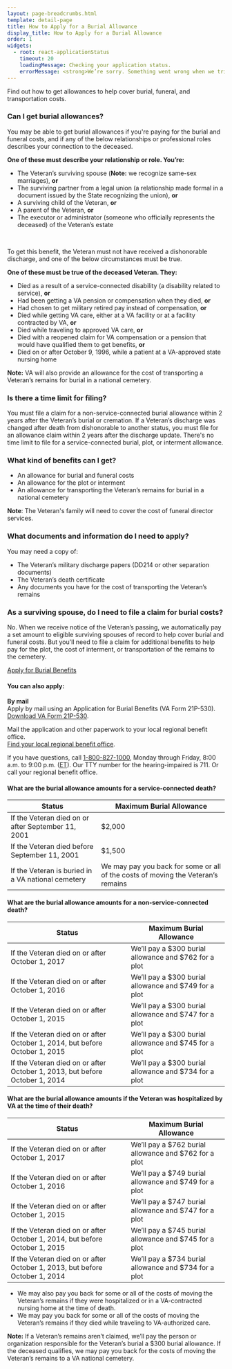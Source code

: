 ```yaml
---
layout: page-breadcrumbs.html
template: detail-page
title: How to Apply for a Burial Allowance
display_title: How to Apply for a Burial Allowance 
order: 1
widgets:
  - root: react-applicationStatus
    timeout: 20
    loadingMessage: Checking your application status.
    errorMessage: <strong>We’re sorry. Something went wrong when we tried to load your saved application.</strong><br/>Please try refreshing your browser in a few minutes.
---
```


<div class="va-introtext">

Find out how to get allowances to help cover burial, funeral, and transportation costs.

</div>

<div class="feature" markdown="0">

### Can I get burial allowances?

You may be able to get burial allowances if you're paying for the burial and funeral costs, and if any of the below relationships or professional roles describes your connection to the deceased.

**One of these must describe your relationship or role. You’re:**

- The Veteran’s surviving spouse (**Note:** we recognize same-sex marriages), **or**
- The surviving partner from a legal union (a relationship made formal in a document issued by the State recognizing the union), **or**
- A surviving child of the Veteran, **or**
- A parent of the Veteran, **or**
- The executor or administrator (someone who officially represents the deceased) of the Veteran’s estate

<br>

To get this benefit, the Veteran must not have received a dishonorable discharge, and one of the below circumstances must be true.

**One of these must be true of the deceased Veteran. They:**

- Died as a result of a service-connected disability (a disability related to service), **or**
- Had been getting a VA pension or compensation when they died, **or**
- Had chosen to get military retired pay instead of compensation, **or**
- Died while getting VA care, either at a VA facility or at a facility contracted by VA, **or**
- Died while traveling to approved VA care, **or**
- Died with a reopened claim for VA compensation or a pension that would have qualified them to get benefits, **or**
- Died on or after October 9, 1996, while a patient at a VA-approved state nursing home

**Note:** VA will also provide an allowance for the cost of transporting a Veteran’s remains for burial in a national cemetery.

</div>

### Is there a time limit for filing?

You must file a claim for a non-service-connected burial allowance within 2 years after the Veteran’s burial or cremation. If a Veteran’s discharge was changed after death from dishonorable to another status, you must file for an allowance claim within 2 years after the discharge update. There's no time limit to file for a service-connected burial, plot, or interment allowance.


### What kind of benefits can I get?

- An allowance for burial and funeral costs
- An allowance for the plot or interment
- An allowance for transporting the Veteran’s remains for burial in a national cemetery

**Note**: The Veteran's family will need to cover the cost of funeral director services.

<div class="feature" markdown="1">

### What documents and information do I need to apply?

You may need a copy of:
- The Veteran’s military discharge papers (DD214 or other separation documents)
- The Veteran’s death certificate
- Any documents you have for the cost of transporting the Veteran’s remains

</div>

### As a surviving spouse, do I need to file a claim for burial costs?
No. When we receive notice of the Veteran’s passing, we automatically pay a set amount to eligible surviving spouses of record to help cover burial and funeral costs. But you'll need to file a claim for additional benefits to help pay for the plot, the cost of interment, or transportation of the remains to the cemetery.

<div id="react-applicationStatus" class="static-page-widget">
  <a class="usa-button-primary va-button-primary" href="/burials-and-memorials/application/530">Apply for Burial Benefits</a>
</div>

<div itemprop="steps" itemscope itemtype ="http://schema.org/HowToSection">
<h4 itemprop="name">You can also apply:</h4>
<div itemprop="itemListElement">

**By mail**<br>
Apply by mail using an Application for Burial Benefits (VA Form 21P-530). <br>
[Download VA Form 21P-530](https://www.vba.va.gov/pubs/forms/VBA-21P-530-ARE.pdf).

Mail the application and other paperwork to your local regional benefit office. <br> 
[Find your local regional benefit office](/facilities).

If you have questions, call <a href="tel:+1-800-827-1000">1-800-827-1000</a>, Monday through Friday, 8:00 a.m. to 9:00 p.m. (<abbr title="eastern time">ET</abbr>). Our TTY number for the hearing-impaired is 711. Or call your regional benefit office.




#### What are the burial allowance amounts for a service-connected death?

| Status                   | Maximum Burial Allowance |
| ------------------------ | ------------------------ |
| If the Veteran died on or after September 11, 2001 | $2,000 |
| If the Veteran died before September 11, 2001 | $1,500 |
| If the Veteran is buried in a VA national cemetery | We may pay you back for some or all of the costs of moving the Veteran’s remains |

#### What are the burial allowance amounts for a non-service-connected death?

| Status                   | Maximum Burial Allowance |
| ------------------------ | ------------------------ |
| If the Veteran died on or after October 1, 2017 | We’ll pay a $300 burial allowance and $762 for a plot |
| If the Veteran died on or after October 1, 2016 | We’ll pay a $300 burial allowance and $749 for a plot |
| If the Veteran died on or after October 1, 2015 | We’ll pay a $300 burial allowance and $747 for a plot |
| If the Veteran died on or after October 1, 2014, but before October 1, 2015 | We’ll pay a $300 burial allowance and $745 for a plot |
| If the Veteran died on or after October 1, 2013, but before October 1, 2014 | We’ll pay a $300 burial allowance and $734 for a plot |

#### What are the burial allowance amounts if the Veteran was hospitalized by VA at the time of their death?

| Status                   | Maximum Burial Allowance |
| ------------------------ | ------------------------ |
| If the Veteran died on or after October 1, 2017 | We’ll pay a $762 burial allowance and $762 for a plot |
| If the Veteran died on or after October 1, 2016 | We’ll pay a $749 burial allowance and $749 for a plot |
| If the Veteran died on or after October 1, 2015 | We’ll pay a $747 burial allowance and $747 for a plot |
| If the Veteran died on or after October 1, 2014, but before October 1, 2015 | We’ll pay a $745 burial allowance and $745 for a plot |
| If the Veteran died on or after October 1, 2013, but before October 1, 2014 | We’ll pay a $734 burial allowance and $734 for a plot |

- We may also pay you back for some or all of the costs of moving the Veteran’s remains if they were hospitalized or in a VA-contracted nursing home at the time of death.
- We may pay you back for some or all of the costs of moving the Veteran’s remains if they died while traveling to VA-authorized care.

**Note:** If a Veteran’s remains aren’t claimed, we’ll pay the person or organization responsible for the Veteran’s burial a $300 burial allowance. If the deceased qualifies, we may pay you back for the costs of moving the Veteran’s remains to a VA national cemetery.

